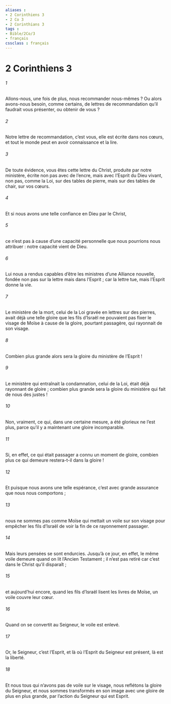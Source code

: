 ```yaml
---
aliases : 
- 2 Corinthiens 3
- 2 Co 3
- 2 Corinthians 3
tags : 
- Bible/2Co/3
- français
cssclass : français
---
```


# 2 Corinthiens 3

###### 1
Allons-nous, une fois de plus, nous recommander nous-mêmes ? Ou alors avons-nous besoin, comme certains, de lettres de recommandation qu’il faudrait vous présenter, ou obtenir de vous ?
###### 2
Notre lettre de recommandation, c’est vous, elle est écrite dans nos cœurs, et tout le monde peut en avoir connaissance et la lire.
###### 3
De toute évidence, vous êtes cette lettre du Christ, produite par notre ministère, écrite non pas avec de l’encre, mais avec l’Esprit du Dieu vivant, non pas, comme la Loi, sur des tables de pierre, mais sur des tables de chair, sur vos cœurs.
###### 4
Et si nous avons une telle confiance en Dieu par le Christ,
###### 5
ce n’est pas à cause d’une capacité personnelle que nous pourrions nous attribuer : notre capacité vient de Dieu.
###### 6
Lui nous a rendus capables d’être les ministres d’une Alliance nouvelle, fondée non pas sur la lettre mais dans l’Esprit ; car la lettre tue, mais l’Esprit donne la vie.
###### 7
Le ministère de la mort, celui de la Loi gravée en lettres sur des pierres, avait déjà une telle gloire que les fils d’Israël ne pouvaient pas fixer le visage de Moïse à cause de la gloire, pourtant passagère, qui rayonnait de son visage.
###### 8
Combien plus grande alors sera la gloire du ministère de l’Esprit !
###### 9
Le ministère qui entraînait la condamnation, celui de la Loi, était déjà rayonnant de gloire ; combien plus grande sera la gloire du ministère qui fait de nous des justes !
###### 10
Non, vraiment, ce qui, dans une certaine mesure, a été glorieux ne l’est plus, parce qu’il y a maintenant une gloire incomparable.
###### 11
Si, en effet, ce qui était passager a connu un moment de gloire, combien plus ce qui demeure restera-t-il dans la gloire !
###### 12
Et puisque nous avons une telle espérance, c’est avec grande assurance que nous nous comportons ;
###### 13
nous ne sommes pas comme Moïse qui mettait un voile sur son visage pour empêcher les fils d’Israël de voir la fin de ce rayonnement passager.
###### 14
Mais leurs pensées se sont endurcies. Jusqu’à ce jour, en effet, le même voile demeure quand on lit l’Ancien Testament ; il n’est pas retiré car c’est dans le Christ qu’il disparaît ;
###### 15
et aujourd’hui encore, quand les fils d’Israël lisent les livres de Moïse, un voile couvre leur cœur.
###### 16
Quand on se convertit au Seigneur, le voile est enlevé.
###### 17
Or, le Seigneur, c’est l’Esprit, et là où l’Esprit du Seigneur est présent, là est la liberté.
###### 18
Et nous tous qui n’avons pas de voile sur le visage, nous reflétons la gloire du Seigneur, et nous sommes transformés en son image avec une gloire de plus en plus grande, par l’action du Seigneur qui est Esprit.

